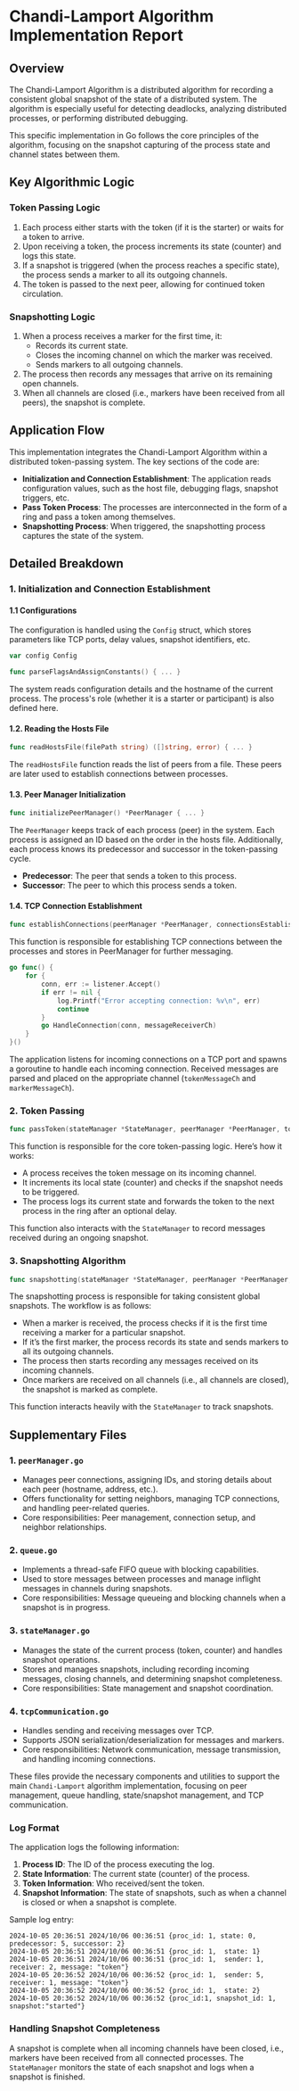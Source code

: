 # Chandi-Lamport Algorithm Implementation Report

## Overview

The Chandi-Lamport Algorithm is a distributed algorithm for recording a consistent global snapshot of the state of a distributed system. The algorithm is especially useful for detecting deadlocks, analyzing distributed processes, or performing distributed debugging.

This specific implementation in Go follows the core principles of the algorithm, focusing on the snapshot capturing of the process state and channel states between them.

## Key Algorithmic Logic

### Token Passing Logic

1. Each process either starts with the token (if it is the starter) or waits for a token to arrive.
2. Upon receiving a token, the process increments its state (counter) and logs this state.
3. If a snapshot is triggered (when the process reaches a specific state), the process sends a marker to all its outgoing channels.
4. The token is passed to the next peer, allowing for continued token circulation.

### Snapshotting Logic

1. When a process receives a marker for the first time, it:
   - Records its current state.
   - Closes the incoming channel on which the marker was received.
   - Sends markers to all outgoing channels.
2. The process then records any messages that arrive on its remaining open channels.
3. When all channels are closed (i.e., markers have been received from all peers), the snapshot is complete.


## Application Flow

This implementation integrates the Chandi-Lamport Algorithm within a distributed token-passing system. The key sections of the code are:

- **Initialization and Connection Establishment**: The application reads configuration values, such as the host file, debugging flags, snapshot triggers, etc.
- **Pass Token Process**: The processes are interconnected in the form of a ring and pass a token among themselves.
- **Snapshotting Process**: When triggered, the snapshotting process captures the state of the system.

## Detailed Breakdown

### 1. Initialization and Connection Establishment

#### 1.1 Configurations

The configuration is handled using the `Config` struct, which stores parameters like TCP ports, delay values, snapshot identifiers, etc. 

```go
var config Config

func parseFlagsAndAssignConstants() { ... }
```

The system reads configuration details and the hostname of the current process. The process's role (whether it is a starter or participant) is also defined here.

#### 1.2. Reading the Hosts File

```go
func readHostsFile(filePath string) ([]string, error) { ... }
```

The `readHostsFile` function reads the list of peers from a file. These peers are later used to establish connections between processes.

#### 1.3. Peer Manager Initialization

```go
func initializePeerManager() *PeerManager { ... }
```

The `PeerManager` keeps track of each process (peer) in the system. Each process is assigned an ID based on the order in the hosts file. Additionally, each process knows its predecessor and successor in the token-passing cycle.

- **Predecessor**: The peer that sends a token to this process.
- **Successor**: The peer to which this process sends a token.

#### 1.4. TCP Connection Establishment

```go
func establishConnections(peerManager *PeerManager, connectionsEstablished chan bool) { ... }
```

This function is responsible for establishing TCP connections between the processes and stores in PeerManager for further messaging. 

```go
go func() {
    for {
        conn, err := listener.Accept()
        if err != nil {
            log.Printf("Error accepting connection: %v\n", err)
            continue
        }
        go HandleConnection(conn, messageReceiverCh)
    }
}()
```

The application listens for incoming connections on a TCP port and spawns a goroutine to handle each incoming connection. Received messages are parsed and placed on the appropriate channel (`tokenMessageCh` and `markerMessageCh`).

### 2. Token Passing

```go
func passToken(stateManager *StateManager, peerManager *PeerManager, tokenMessages chan *Message, markerMessageCh chan *Message, ctx context.Context) { ... }
```

This function is responsible for the core token-passing logic. Here’s how it works:

- A process receives the token message on its incoming channel.
- It increments its local state (counter) and checks if the snapshot needs to be triggered.
- The process logs its current state and forwards the token to the next process in the ring after an optional delay.

This function also interacts with the `StateManager` to record messages received during an ongoing snapshot.

### 3. Snapshotting Algorithm

```go
func snapshotting(stateManager *StateManager, peerManager *PeerManager, markerMessages chan *Message, ctx context.Context) { ... }
```

The snapshotting process is responsible for taking consistent global snapshots. The workflow is as follows:

- When a marker is received, the process checks if it is the first time receiving a marker for a particular snapshot.
- If it’s the first marker, the process records its state and sends markers to all its outgoing channels.
- The process then starts recording any messages received on its incoming channels.
- Once markers are received on all channels (i.e., all channels are closed), the snapshot is marked as complete.

This function interacts heavily with the `StateManager` to track snapshots.

## Supplementary Files

### 1. **`peerManager.go`**
   - Manages peer connections, assigning IDs, and storing details about each peer (hostname, address, etc.).
   - Offers functionality for setting neighbors, managing TCP connections, and handling peer-related queries.
   - Core responsibilities: Peer management, connection setup, and neighbor relationships.

### 2. **`queue.go`**
   - Implements a thread-safe FIFO queue with blocking capabilities.
   - Used to store messages between processes and manage inflight messages in channels during snapshots.
   - Core responsibilities: Message queueing and blocking channels when a snapshot is in progress.

### 3. **`stateManager.go`**
   - Manages the state of the current process (token, counter) and handles snapshot operations.
   - Stores and manages snapshots, including recording incoming messages, closing channels, and determining snapshot completeness.
   - Core responsibilities: State management and snapshot coordination.

### 4. **`tcpCommunication.go`**
   - Handles sending and receiving messages over TCP.
   - Supports JSON serialization/deserialization for messages and markers.
   - Core responsibilities: Network communication, message transmission, and handling incoming connections.

These files provide the necessary components and utilities to support the main `Chandi-Lamport` algorithm implementation, focusing on peer management, queue handling, state/snapshot management, and TCP communication.

### Log Format

The application logs the following information:

1. **Process ID**: The ID of the process executing the log.
2. **State Information**: The current state (counter) of the process.
3. **Token Information**: Who received/sent the token.
4. **Snapshot Information**: The state of snapshots, such as when a channel is closed or when a snapshot is complete.

Sample log entry:
```plaintext
2024-10-05 20:36:51 2024/10/06 00:36:51 {proc_id: 1, state: 0, predecessor: 5, successor: 2}
2024-10-05 20:36:51 2024/10/06 00:36:51 {proc_id: 1,  state: 1}
2024-10-05 20:36:51 2024/10/06 00:36:51 {proc_id: 1,  sender: 1, receiver: 2, message: "token"}
2024-10-05 20:36:52 2024/10/06 00:36:52 {proc_id: 1,  sender: 5, receiver: 1, message: "token"}
2024-10-05 20:36:52 2024/10/06 00:36:52 {proc_id: 1,  state: 2}
2024-10-05 20:36:52 2024/10/06 00:36:52 {proc_id:1, snapshot_id: 1, snapshot:"started"}
```

### Handling Snapshot Completeness

A snapshot is complete when all incoming channels have been closed, i.e., markers have been received from all connected processes. The `StateManager` monitors the state of each snapshot and logs when a snapshot is finished.

